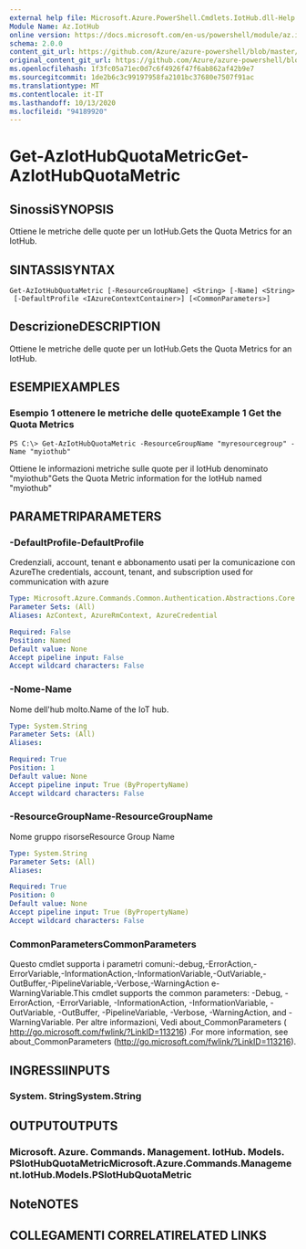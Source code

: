 ```yaml
---
external help file: Microsoft.Azure.PowerShell.Cmdlets.IotHub.dll-Help.xml
Module Name: Az.IotHub
online version: https://docs.microsoft.com/en-us/powershell/module/az.iothub/get-aziothubquotametric
schema: 2.0.0
content_git_url: https://github.com/Azure/azure-powershell/blob/master/src/IotHub/IotHub/help/Get-AzIotHubQuotaMetric.md
original_content_git_url: https://github.com/Azure/azure-powershell/blob/master/src/IotHub/IotHub/help/Get-AzIotHubQuotaMetric.md
ms.openlocfilehash: 1f3fc05a71ec0d7c6f4926f47f6ab862af42b9e7
ms.sourcegitcommit: 1de2b6c3c99197958fa2101bc37680e7507f91ac
ms.translationtype: MT
ms.contentlocale: it-IT
ms.lasthandoff: 10/13/2020
ms.locfileid: "94189920"
---
```

# <span data-ttu-id="e8843-101">Get-AzIotHubQuotaMetric</span><span class="sxs-lookup"><span data-stu-id="e8843-101">Get-AzIotHubQuotaMetric</span></span>

## <span data-ttu-id="e8843-102">Sinossi</span><span class="sxs-lookup"><span data-stu-id="e8843-102">SYNOPSIS</span></span>
<span data-ttu-id="e8843-103">Ottiene le metriche delle quote per un IotHub.</span><span class="sxs-lookup"><span data-stu-id="e8843-103">Gets the Quota Metrics for an IotHub.</span></span>

## <span data-ttu-id="e8843-104">SINTASSI</span><span class="sxs-lookup"><span data-stu-id="e8843-104">SYNTAX</span></span>

```
Get-AzIotHubQuotaMetric [-ResourceGroupName] <String> [-Name] <String>
 [-DefaultProfile <IAzureContextContainer>] [<CommonParameters>]
```

## <span data-ttu-id="e8843-105">Descrizione</span><span class="sxs-lookup"><span data-stu-id="e8843-105">DESCRIPTION</span></span>
<span data-ttu-id="e8843-106">Ottiene le metriche delle quote per un IotHub.</span><span class="sxs-lookup"><span data-stu-id="e8843-106">Gets the Quota Metrics for an IotHub.</span></span>

## <span data-ttu-id="e8843-107">ESEMPI</span><span class="sxs-lookup"><span data-stu-id="e8843-107">EXAMPLES</span></span>

### <span data-ttu-id="e8843-108">Esempio 1 ottenere le metriche delle quote</span><span class="sxs-lookup"><span data-stu-id="e8843-108">Example 1 Get the Quota Metrics</span></span>
```
PS C:\> Get-AzIotHubQuotaMetric -ResourceGroupName "myresourcegroup" -Name "myiothub"
```

<span data-ttu-id="e8843-109">Ottiene le informazioni metriche sulle quote per il IotHub denominato "myiothub"</span><span class="sxs-lookup"><span data-stu-id="e8843-109">Gets the Quota Metric information for the IotHub named "myiothub"</span></span>

## <span data-ttu-id="e8843-110">PARAMETRI</span><span class="sxs-lookup"><span data-stu-id="e8843-110">PARAMETERS</span></span>

### <span data-ttu-id="e8843-111">-DefaultProfile</span><span class="sxs-lookup"><span data-stu-id="e8843-111">-DefaultProfile</span></span>
<span data-ttu-id="e8843-112">Credenziali, account, tenant e abbonamento usati per la comunicazione con Azure</span><span class="sxs-lookup"><span data-stu-id="e8843-112">The credentials, account, tenant, and subscription used for communication with azure</span></span>

```yaml
Type: Microsoft.Azure.Commands.Common.Authentication.Abstractions.Core.IAzureContextContainer
Parameter Sets: (All)
Aliases: AzContext, AzureRmContext, AzureCredential

Required: False
Position: Named
Default value: None
Accept pipeline input: False
Accept wildcard characters: False
```

### <span data-ttu-id="e8843-113">-Nome</span><span class="sxs-lookup"><span data-stu-id="e8843-113">-Name</span></span>
<span data-ttu-id="e8843-114">Nome dell'hub molto.</span><span class="sxs-lookup"><span data-stu-id="e8843-114">Name of the IoT hub.</span></span> 

```yaml
Type: System.String
Parameter Sets: (All)
Aliases:

Required: True
Position: 1
Default value: None
Accept pipeline input: True (ByPropertyName)
Accept wildcard characters: False
```

### <span data-ttu-id="e8843-115">-ResourceGroupName</span><span class="sxs-lookup"><span data-stu-id="e8843-115">-ResourceGroupName</span></span>
<span data-ttu-id="e8843-116">Nome gruppo risorse</span><span class="sxs-lookup"><span data-stu-id="e8843-116">Resource Group Name</span></span>

```yaml
Type: System.String
Parameter Sets: (All)
Aliases:

Required: True
Position: 0
Default value: None
Accept pipeline input: True (ByPropertyName)
Accept wildcard characters: False
```

### <span data-ttu-id="e8843-117">CommonParameters</span><span class="sxs-lookup"><span data-stu-id="e8843-117">CommonParameters</span></span>
<span data-ttu-id="e8843-118">Questo cmdlet supporta i parametri comuni:-debug,-ErrorAction,-ErrorVariable,-InformationAction,-InformationVariable,-OutVariable,-OutBuffer,-PipelineVariable,-Verbose,-WarningAction e-WarningVariable.</span><span class="sxs-lookup"><span data-stu-id="e8843-118">This cmdlet supports the common parameters: -Debug, -ErrorAction, -ErrorVariable, -InformationAction, -InformationVariable, -OutVariable, -OutBuffer, -PipelineVariable, -Verbose, -WarningAction, and -WarningVariable.</span></span> <span data-ttu-id="e8843-119">Per altre informazioni, Vedi about_CommonParameters ( http://go.microsoft.com/fwlink/?LinkID=113216) .</span><span class="sxs-lookup"><span data-stu-id="e8843-119">For more information, see about_CommonParameters (http://go.microsoft.com/fwlink/?LinkID=113216).</span></span>

## <span data-ttu-id="e8843-120">INGRESSI</span><span class="sxs-lookup"><span data-stu-id="e8843-120">INPUTS</span></span>

### <span data-ttu-id="e8843-121">System. String</span><span class="sxs-lookup"><span data-stu-id="e8843-121">System.String</span></span>

## <span data-ttu-id="e8843-122">OUTPUT</span><span class="sxs-lookup"><span data-stu-id="e8843-122">OUTPUTS</span></span>

### <span data-ttu-id="e8843-123">Microsoft. Azure. Commands. Management. IotHub. Models. PSIotHubQuotaMetric</span><span class="sxs-lookup"><span data-stu-id="e8843-123">Microsoft.Azure.Commands.Management.IotHub.Models.PSIotHubQuotaMetric</span></span>

## <span data-ttu-id="e8843-124">Note</span><span class="sxs-lookup"><span data-stu-id="e8843-124">NOTES</span></span>

## <span data-ttu-id="e8843-125">COLLEGAMENTI CORRELATI</span><span class="sxs-lookup"><span data-stu-id="e8843-125">RELATED LINKS</span></span>
